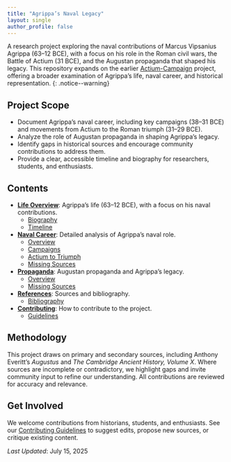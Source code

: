 ```yaml
---
title: "Agrippa’s Naval Legacy"
layout: single
author_profile: false
---
```


A research project exploring the naval contributions of Marcus Vipsanius Agrippa (63–12 BCE), with a focus on his role in the Roman civil wars, the Battle of Actium (31 BCE), and the Augustan propaganda that shaped his legacy. This repository expands on the earlier [Actium-Campaign](https://github.com/davidrstansfield/Actium-Campaign) project, offering a broader examination of Agrippa’s life, naval career, and historical representation.
{: .notice--warning}

## Project Scope

- Document Agrippa’s naval career, including key campaigns (38–31 BCE) and movements from Actium to the Roman triumph (31–29 BCE).
- Analyze the role of Augustan propaganda in shaping Agrippa’s legacy.
- Identify gaps in historical sources and encourage community contributions to address them.
- Provide a clear, accessible timeline and biography for researchers, students, and enthusiasts.

## Contents

- **[Life Overview](./Life-Overview/)**: Agrippa’s life (63–12 BCE), with a focus on his naval contributions.
  - [Biography](./Life-Overview/biography.md)
  - [Timeline](./Life-Overview/timeline.md)
- **[Naval Career](./Naval-Career/)**: Detailed analysis of Agrippa’s naval role.
  - [Overview](./Naval-Career/overview.md)
  - [Campaigns](./Naval-Career/campaigns.md)
  - [Actium to Triumph](./Naval-Career/actium-to-triumph.md)
  - [Missing Sources](./Naval-Career/missing-sources.md)
- **[Propaganda](./Propaganda/)**: Augustan propaganda and Agrippa’s legacy.
  - [Overview](./Propaganda/overview.md)
  - [Missing Sources](./Propaganda/missing-sources.md)
- **[References](./References/)**: Sources and bibliography.
  - [Bibliography](./References/bibliography.md)
- **[Contributing](./Contributing/)**: How to contribute to the project.
  - [Guidelines](./Contributing/guidelines.md)

## Methodology

This project draws on primary and secondary sources, including Anthony Everitt’s *Augustus* and *The Cambridge Ancient History, Volume X*. Where sources are incomplete or contradictory, we highlight gaps and invite community input to refine our understanding. All contributions are reviewed for accuracy and relevance.

## Get Involved

We welcome contributions from historians, students, and enthusiasts. See our [Contributing Guidelines](/Contributing/guidelines.md) to suggest edits, propose new sources, or critique existing content.

*Last Updated*: July 15, 2025
